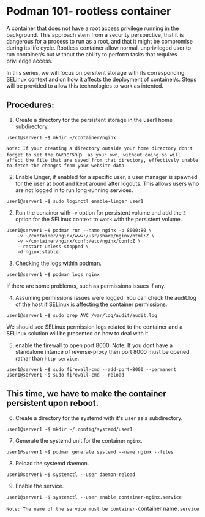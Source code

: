 # Podman 101- rootless container
A container that does not have a root access privilege running in the background. This approach stem from a security perspective, that it is dangerous for a process to run as a root, and that it might be compromise
during its life cycle. Rootless container allow normal, unprivileged user to run container/s but without the ability to perform tasks that
requires priviledge access.

In this series, we will focus on persitent storage with its corresponding SELinux context and on how it affects the deployment of container/s. Steps will be provided to allow this technologies to work as intented.

## Procedures:

1. Create a directory for the persistent storage in the user1 home subdirectory.
```
user1@server1 ~$ mkdir ~/container/nginx
```
`Note: If your creating a directory outside your home directory don't forget to set the `ownership`  as your own, without doing so will affect the file that are saved from that directory, effectively unable to fetch the changes from your website data`

2. Enable Linger, if enabled for a specific user, a user manager is spawned for the user at boot and kept around after logouts. This allows users who are not logged in to run long-running services.
```
user1@server1 ~$ sudo loginctl enable-linger user1
```
2. Run the conainer with `-v` option for persistent volume and add the `Z` option for the SELinux context to work with the persistent volume.
```
user1@server1 ~$ podman run --name nginx -p 8000:80 \
    -v ~/container/nginx/www:/usr/share/nginx/html:Z \
    -v ~/container/nginx/conf:/etc/nginx/conf:Z \
    --restart unless-stopped \
    -d nginx:stable
```
3. Checking the logs within podman.
```
user1@server1 ~$ podman logs nginx
```
If there are some problem/s, such as permissions issues if any.

4. Assuming permissions issues were logged. You can check the audit.log of the host if SELinux is affecting the container permissions.
```
user1@server1 ~$ sudo grep AVC /var/log/audit/audit.log
```
We should see SELinux permission logs related to the container and a SELinux solution will be presented on how to deal with it.

5. enable the firewall to open port 8000.
Note: If you dont have a standalone intance of reverse-proxy then port 8000 must be opened rathar than `http service`.
```
user1@server1 ~$ sudo firewall-cmd --add-port=8000 --permanent
user1@server1 ~$ sudo firewall-cmd --reload
```
## This time, we have to make the container persistent upon reboot.

6. Create a directory for the systemd with it's user as a subdirectory.

```
user1@server1 ~$ mkdir ~/.config/systemd/user1
```
7. Generate the systemd unit for the container `nginx`.
```
user1@server1 ~$ podman generate systemd --name nginx --files
```
8. Reload the systemd daemon.
```
user1@server1 ~$ systemctl --user daemon-reload
```
9. Enable the service.
```
user1@server1 ~$ systemctl --user enable container-nginx.service
```

`Note: The name of the service must be container-`container name`.service`